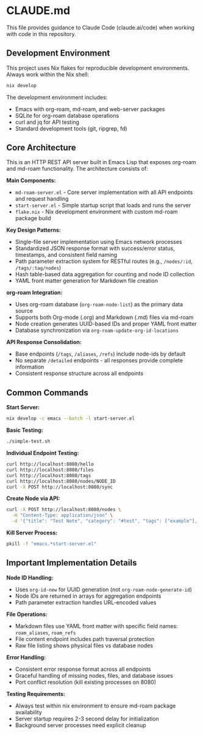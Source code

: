 # CLAUDE.md

This file provides guidance to Claude Code (claude.ai/code) when working with code in this repository.

## Development Environment

This project uses Nix flakes for reproducible development environments. Always work within the Nix shell:

```bash
nix develop
```

The development environment includes:
- Emacs with org-roam, md-roam, and web-server packages
- SQLite for org-roam database operations  
- curl and jq for API testing
- Standard development tools (git, ripgrep, fd)

## Core Architecture

This is an HTTP REST API server built in Emacs Lisp that exposes org-roam and md-roam functionality. The architecture consists of:

**Main Components:**
- `md-roam-server.el` - Core server implementation with all API endpoints and request handling
- `start-server.el` - Simple startup script that loads and runs the server
- `flake.nix` - Nix development environment with custom md-roam package build

**Key Design Patterns:**
- Single-file server implementation using Emacs network processes
- Standardized JSON response format with success/error status, timestamps, and consistent field naming
- Path parameter extraction system for RESTful routes (e.g., `/nodes/:id`, `/tags/:tag/nodes`)
- Hash table-based data aggregation for counting and node ID collection
- YAML front matter generation for Markdown file creation

**org-roam Integration:**
- Uses org-roam database (`org-roam-node-list`) as the primary data source
- Supports both Org-mode (.org) and Markdown (.md) files via md-roam
- Node creation generates UUID-based IDs and proper YAML front matter
- Database synchronization via `org-roam-update-org-id-locations`

**API Response Consolidation:**
- Base endpoints (`/tags`, `/aliases`, `/refs`) include node-ids by default
- No separate `/detailed` endpoints - all responses provide complete information
- Consistent response structure across all endpoints

## Common Commands

**Start Server:**
```bash
nix develop -c emacs --batch -l start-server.el
```

**Basic Testing:**
```bash
./simple-test.sh
```

**Individual Endpoint Testing:**
```bash
curl http://localhost:8080/hello
curl http://localhost:8080/files
curl http://localhost:8080/tags
curl http://localhost:8080/nodes/NODE_ID
curl -X POST http://localhost:8080/sync
```

**Create Node via API:**
```bash
curl -X POST http://localhost:8080/nodes \
  -H "Content-Type: application/json" \
  -d '{"title": "Test Note", "category": "#test", "tags": ["example"], "content": "Note content"}'
```

**Kill Server Process:**
```bash
pkill -f "emacs.*start-server.el"
```

## Important Implementation Details

**Node ID Handling:**
- Uses `org-id-new` for UUID generation (not `org-roam-node-generate-id`)
- Node IDs are returned in arrays for aggregation endpoints
- Path parameter extraction handles URL-encoded values

**File Operations:**
- Markdown files use YAML front matter with specific field names: `roam_aliases`, `roam_refs`
- File content endpoint includes path traversal protection
- Raw file listing shows physical files vs database nodes

**Error Handling:**
- Consistent error response format across all endpoints
- Graceful handling of missing nodes, files, and database issues
- Port conflict resolution (kill existing processes on 8080)

**Testing Requirements:**
- Always test within nix environment to ensure md-roam package availability
- Server startup requires 2-3 second delay for initialization
- Background server processes need explicit cleanup